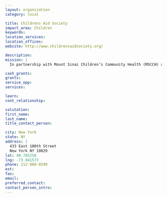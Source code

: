 ```yaml
---
layout: organization
category: local

title: Childrens Aid Society
impact_area: Children
keywords: 
location_services: 
location_offices: 
website: http://www.childrensaidsociety.org/

description: 
mission: |
  In partnership with Mount Sinai Children’s Community Health (MSCCH) and the New York City Department of Education, The Children’s Aid Society established a community school at P.S. 50 in 2000. A disproportionately large percentage of P.S. 50 students suffer from medical and emotional conditions inherent to living in a community marked by extreme poverty.

cash_grants: 
grants: 
service_opp: 
services: 

learn: 
cont_relationship: 

salutation: 
first_name: 
last_name: 
title_contact_person: 

city: New York
state: NY
address: |
  433 East 100th Street    
  New York NY 10029
lat: 40.785258
lng: -73.941573
phone: 212-860-0299
ext: 
fax: 
email: 
preferred_contact: 
contact_person_intro: 
---
```

